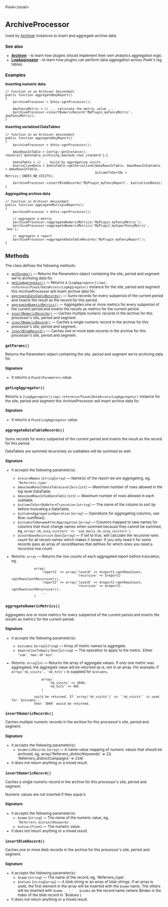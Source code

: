 <small>Piwik\</small>

ArchiveProcessor
================

Used by [Archiver](/api-reference/Piwik/Plugin/Archiver) instances to insert and aggregate archive data.

### See also

- **[Archiver](/api-reference/Piwik/Plugin/Archiver)** - to learn how plugins should implement their own analytics
                                      aggregation logic.
- **[LogAggregator](/api-reference/Piwik/DataAccess/LogAggregator)** - to learn how plugins can perform data aggregation
                                               across Piwik's log tables.

### Examples

**Inserting numeric data**

    // function in an Archiver descendant
    public function aggregateDayReport()
    {
        $archiveProcessor = $this->getProcessor();

        $myFancyMetric = // ... calculate the metric value ...
        $archiveProcessor->insertNumericRecord('MyPlugin_myFancyMetric', $myFancyMetric);
    }

**Inserting serialized DataTables**

    // function in an Archiver descendant
    public function aggregateDayReport()
    {
        $archiveProcessor = $this->getProcessor();

        $maxRowsInTable = Config::getInstance()->General['datatable_archiving_maximum_rows_standard'];j

        $dataTable = // ... build by aggregating visits ...
        $serializedData = $dataTable->getSerialized($maxRowsInTable, $maxRowsInSubtable = $maxRowsInTable,
                                                    $columnToSortBy = Metrics::INDEX_NB_VISITS);

        $archiveProcessor->insertBlobRecords('MyPlugin_myFancyReport', $serializedData);
    }

**Aggregating archive data**

    // function in Archiver descendant
    public function aggregateMultipleReports()
    {
        $archiveProcessor = $this->getProcessor();

        // aggregate a metric
        $archiveProcessor->aggregateNumericMetrics('MyPlugin_myFancyMetric');
        $archiveProcessor->aggregateNumericMetrics('MyPlugin_mySuperFancyMetric', 'max');

        // aggregate a report
        $archiveProcessor->aggregateDataTableRecords('MyPlugin_myFancyReport');
    }

Methods
-------

The class defines the following methods:

- [`getParams()`](#getparams) &mdash; Returns the Parameters object containing the site, period and segment we're archiving data for.
- [`getLogAggregator()`](#getlogaggregator) &mdash; Returns a `[LogAggregator](/api-reference/Piwik/DataAccess/LogAggregator)` instance for the site, period and segment this ArchiveProcessor will insert archive data for.
- [`aggregateDataTableRecords()`](#aggregatedatatablerecords) &mdash; Sums records for every subperiod of the current period and inserts the result as the record for this period.
- [`aggregateNumericMetrics()`](#aggregatenumericmetrics) &mdash; Aggregates one or more metrics for every subperiod of the current period and inserts the results as metrics for the current period.
- [`insertNumericRecords()`](#insertnumericrecords) &mdash; Caches multiple numeric records in the archive for this processor's site, period and segment.
- [`insertNumericRecord()`](#insertnumericrecord) &mdash; Caches a single numeric record in the archive for this processor's site, period and segment.
- [`insertBlobRecord()`](#insertblobrecord) &mdash; Caches one or more blob records in the archive for this processor's site, period and segment.

<a name="getparams" id="getparams"></a>
<a name="getParams" id="getParams"></a>
### `getParams()`

Returns the Parameters object containing the site, period and segment we're archiving
data for.

#### Signature

- It returns a `Piwik\Parameters` value.

<a name="getlogaggregator" id="getlogaggregator"></a>
<a name="getLogAggregator" id="getLogAggregator"></a>
### `getLogAggregator()`

Returns a `[LogAggregator](/api-reference/Piwik/DataAccess/LogAggregator)` instance for the site, period and segment this
ArchiveProcessor will insert archive data for.

#### Signature

- It returns a `Piwik\LogAggregator` value.

<a name="aggregatedatatablerecords" id="aggregatedatatablerecords"></a>
<a name="aggregateDataTableRecords" id="aggregateDataTableRecords"></a>
### `aggregateDataTableRecords()`

Sums records for every subperiod of the current period and inserts the result as the record
for this period.

DataTables are summed recursively so subtables will be summed as well.

#### Signature

-  It accepts the following parameter(s):
    - `$recordNames` (`string`|`array`) &mdash;
       Name(s) of the report we are aggregating, eg, `'Referrers_type'`.
    - `$maximumRowsInDataTableLevelZero` (`int`) &mdash;
       Maximum number of rows allowed in the top level DataTable.
    - `$maximumRowsInSubDataTable` (`int`) &mdash;
       Maximum number of rows allowed in each subtable.
    - `$columnToSortByBeforeTruncation` (`string`) &mdash;
       The name of the column to sort by before truncating a DataTable.
    - `$columnsAggregationOperation` (`array`) &mdash;
       Operations for aggregating columns, see Row::sumRow().
    - `$columnsToRenameAfterAggregation` (`array`) &mdash;
       Columns mapped to new names for columns that must change names when summed because they cannot be summed, eg, `array('nb_uniq_visitors' => 'sum_daily_nb_uniq_visitors')`.
    - `$countRowsRecursive` (`bool`|`array`) &mdash;
       if set to true, will calculate the recursive rows count for all record names which makes it slower. If you only need it for some records pass an array of recordNames that defines for which ones you need a recursive row count.

- *Returns:*  `array` &mdash;
    Returns the row counts of each aggregated report before truncation, eg,

                  array(
                      'report1' => array('level0' => $report1->getRowsCount,
                                         'recursive' => $report1->getRowsCountRecursive()),
                      'report2' => array('level0' => $report2->getRowsCount,
                                         'recursive' => $report2->getRowsCountRecursive()),
                      ...
                  )

<a name="aggregatenumericmetrics" id="aggregatenumericmetrics"></a>
<a name="aggregateNumericMetrics" id="aggregateNumericMetrics"></a>
### `aggregateNumericMetrics()`

Aggregates one or more metrics for every subperiod of the current period and inserts the results
as metrics for the current period.

#### Signature

-  It accepts the following parameter(s):
    - `$columns` (`array`|`string`) &mdash;
       Array of metric names to aggregate.
    - `$operationToApply` (`bool`|`string`) &mdash;
       The operation to apply to the metric. Either `'sum'`, `'max'` or `'min'`.

- *Returns:*  `array`|`int` &mdash;
    Returns the array of aggregate values. If only one metric was aggregated,
                  the aggregate value will be returned as is, not in an array.
                  For example, if `array('nb_visits', 'nb_hits')` is supplied for `$columns`,

                      array(
                          'nb_visits' => 3040,
                          'nb_hits' => 405
                      )

                  could be returned. If `array('nb_visits')` or `'nb_visits'` is used for `$columns`,
                  then `3040` would be returned.

<a name="insertnumericrecords" id="insertnumericrecords"></a>
<a name="insertNumericRecords" id="insertNumericRecords"></a>
### `insertNumericRecords()`

Caches multiple numeric records in the archive for this processor's site, period
and segment.

#### Signature

-  It accepts the following parameter(s):
    - `$numericRecords` (`array`) &mdash;
       A name-value mapping of numeric values that should be archived, eg, array('Referrers_distinctKeywords' => 23, 'Referrers_distinctCampaigns' => 234)
- It does not return anything or a mixed result.

<a name="insertnumericrecord" id="insertnumericrecord"></a>
<a name="insertNumericRecord" id="insertNumericRecord"></a>
### `insertNumericRecord()`

Caches a single numeric record in the archive for this processor's site, period and
segment.

Numeric values are not inserted if they equal `0`.

#### Signature

-  It accepts the following parameter(s):
    - `$name` (`string`) &mdash;
       The name of the numeric value, eg, `'Referrers_distinctKeywords'`.
    - `$value` (`float`) &mdash;
       The numeric value.
- It does not return anything or a mixed result.

<a name="insertblobrecord" id="insertblobrecord"></a>
<a name="insertBlobRecord" id="insertBlobRecord"></a>
### `insertBlobRecord()`

Caches one or more blob records in the archive for this processor's site, period
and segment.

#### Signature

-  It accepts the following parameter(s):
    - `$name` (`string`) &mdash;
       The name of the record, eg, 'Referrers_type'.
    - `$values` (`string`|`array`) &mdash;
       A blob string or an array of blob strings. If an array is used, the first element in the array will be inserted with the `$name` name. The others will be inserted with `$name . '_' . $index` as the record name (where $index is the index of the blob record in `$values`).
- It does not return anything or a mixed result.

